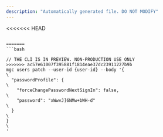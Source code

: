 ```yaml
---
description: "Automatically generated file. DO NOT MODIFY"
---
```


<<<<<<< HEAD
```cli

=======
```bash

// THE CLI IS IN PREVIEW. NON-PRODUCTION USE ONLY
>>>>>>> ac57e61007f395881f1814eae37dc23911227b9b
mgc users patch --user-id {user-id} --body '{\
  "passwordProfile": {\
    "forceChangePasswordNextSignIn": false,\
    "password": "xWwvJ]6NMw+bWH-d"\
  }\
}\
'

```